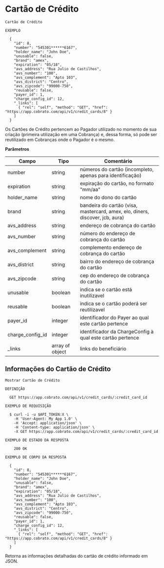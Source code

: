 # Cartão de Crédito

```shell
Cartão de Crédito

EXEMPLO

  {
    "id": 8,
    "number": "545301******6167",
    "holder_name": "John Doe",
    "unusable": false,
    "brand": "amex",
    "expiration": "05/18",
    "avs_address": "Rua Julio de Castilhos",
    "avs_number": "100",
    "avs_complement": "Apto 103",
    "avs_district": "Centro",
    "avs_zipcode": "99000-750",
    "reusable": false,
    "payer_id": 1,
    "charge_config_id": 12,
    "_links": [
      { "rel": "self", "method": "GET", "href": "https://app.cobrato.com/api/v1/credit_cards/8" }
    ]
  }
```

Os Cartões de Crédito pertencem ao Pagador utilizado no momento de sua criação (primeira utilização em uma Cobrança) e, dessa forma, só pode ser reutilizado em Cobranças onde o Pagador é o mesmo.

**Parâmetros**

| Campo            | Tipo            | Comentário                                                                    |
|------------------|-----------------|-------------------------------------------------------------------------------|
| number           | string          | números do cartão (incompleto, apenas para identificação)                     |
| expiration       | string          | expiração do cartão, no formato "mm/aa"                                       |
| holder_name      | string          | nome do dono do cartão                                                        |
| brand            | string          | bandeira do cartão (visa, mastercard, amex, elo, diners, discover, jcb, aura) |
| avs_address      | string          | endereço de cobrança do cartão                                                |
| avs_number       | string          | número do endereço de cobrança do cartão                                      |
| avs_complement   | string          | complemento endereço de cobrança do cartão                                    |
| avs_district     | string          | bairro do endereço de cobrança do cartão                                      |
| avs_zipcode      | string          | cep do endereço de cobrança do cartão                                         |
| unusable         | boolean         | indica se o cartão está inutilizavel                                          |
| reusable         | boolean         | indica se o cartão poderá ser reutilizavel                                    |
| payer_id         | integer         | identificador do Payer ao qual este cartão pertence                           |
| charge_config_id | integer         | identificador da ChargeConfig à qual este cartão pertence                     |
| _links           | array of object | links do beneficiário                                                         |

## Informações do Cartão de Crédito

```shell
Mostrar Cartão de Crédito

DEFINIÇÃO

  GET https://app.cobrato.com/api/v1/credit_cards/:credit_card_id

EXEMPLO DE REQUISIÇÃO

  $ curl -i -u $API_TOKEN:X \
    -H 'User-Agent: My App 1.0' \
    -H 'Accept: application/json' \
    -H 'Content-type: application/json' \
    -X GET https://app.cobrato.com/api/v1/credit_cards/:credit_card_id

EXEMPLO DE ESTADO DA RESPOSTA

    200 OK

EXEMPLO DE CORPO DA RESPOSTA

  {
    "id": 8,
    "number": "545301******6167",
    "holder_name": "John Doe",
    "unusable": false,
    "brand": "amex",
    "expiration": "05/18",
    "avs_address": "Rua Julio de Castilhos",
    "avs_number": "100",
    "avs_complement": "Apto 103",
    "avs_district": "Centro",
    "avs_zipcode": "99000-750",
    "reusable": false,
    "payer_id": 1,
    "charge_config_id": 12,
    "_links": [
      { "rel": "self", "method": "GET", "href": "https://app.cobrato.com/api/v1/credit_cards/8" }
    ]
  }
```

Retorna as informações detalhadas do cartão de crédito informado em JSON.
